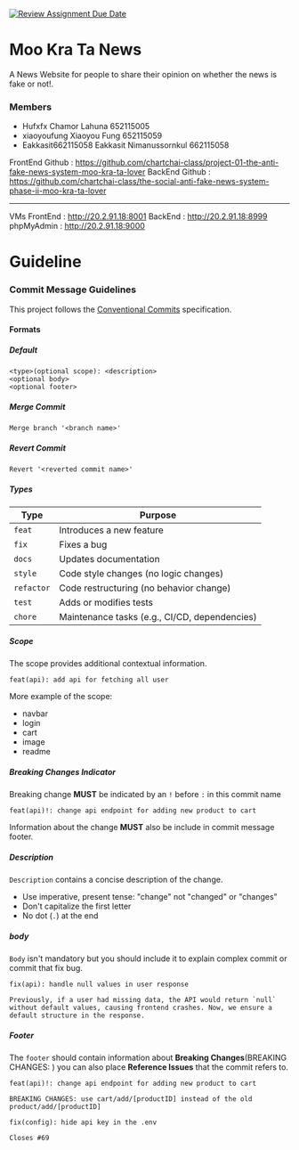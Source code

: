 [![Review Assignment Due Date](https://classroom.github.com/assets/deadline-readme-button-22041afd0340ce965d47ae6ef1cefeee28c7c493a6346c4f15d667ab976d596c.svg)](https://classroom.github.com/a/k6kO_4Go)

# Moo Kra Ta News

A News Website for people to share their opinion on whether the news is fake or not!.

### Members
- Hufxfx Chamor Lahuna 652115005 </br>
- xiaoyoufung Xiaoyou Fung 652115059 </br>
- Eakkasit662115058 Eakkasit Nimanussornkul 662115058 

FrontEnd
Github : https://github.com/chartchai-class/project-01-the-anti-fake-news-system-moo-kra-ta-lover
BackEnd
Github : https://github.com/chartchai-class/the-social-anti-fake-news-system-phase-ii-moo-kra-ta-lover

---

VMs
FrontEnd : http://20.2.91.18:8001
BackEnd : http://20.2.91.18:8999
phpMyAdmin : http://20.2.91.18:9000

# Guideline
### Commit Message Guidelines
This project follows the [Conventional Commits](https://www.conventionalcommits.org/en/v1.0.0/) specification.

#### **Formats**
##### Default
```
<type>(optional scope): <description>
<optional body>
<optional footer>
``` 

##### Merge Commit
```
Merge branch '<branch name>'
```

##### Revert Commit
```
Revert '<reverted commit name>'
```

##### Types
| Type      | Purpose                                                                 |
|-----------|-------------------------------------------------------------------------|
| `feat`    | Introduces a new feature                                                |
| `fix`     | Fixes a bug                                                             |
| `docs`    | Updates documentation                                                   |
| `style`   | Code style changes (no logic changes)                                   |
| `refactor`| Code restructuring (no behavior change)                                 |
| `test`    | Adds or modifies tests                                                  |
| `chore`   | Maintenance tasks (e.g., CI/CD, dependencies)                           |

##### Scope
The scope provides additional contextual information.
```
feat(api): add api for fetching all user
```
More example of the scope:
- navbar
- login
- cart
- image
- readme

##### Breaking Changes Indicator
Breaking change **MUST** be indicated by an `!` before `:` in this commit name
```
feat(api)!: change api endpoint for adding new product to cart
```
Information about the change **MUST** also be include in commit message footer.

##### Description
`Description` contains a concise description of the change.
- Use imperative, present tense: "change" not "changed" or "changes"
- Don't capitalize the first letter
- No dot (`.`) at the end

##### body
`Body` isn't mandatory but you should include it to explain complex commit or commit that fix bug.
```
fix(api): handle null values in user response

Previously, if a user had missing data, the API would return `null` without default values, causing frontend crashes. Now, we ensure a default structure in the response.
```

##### Footer
The `footer` should contain information about **Breaking Changes**(BREAKING CHANGES: ) you can also place **Reference Issues** that the commit refers to.
```
feat(api)!: change api endpoint for adding new product to cart

BREAKING CHANGES: use cart/add/[productID] instead of the old product/add/[productID]
```
```
fix(config): hide api key in the .env

Closes #69
```
